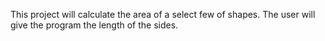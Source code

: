 This project will calculate the area of a select few of shapes. The user will give the program the length of the sides.
